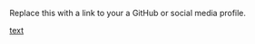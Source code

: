 Replace this with a link to your a GitHub or social media profile.

[text](https://youtu.be/LzwImpRQX4Y)
